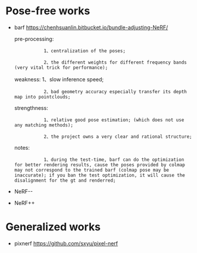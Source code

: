 # Pose-free works
+ barf https://chenhsuanlin.bitbucket.io/bundle-adjusting-NeRF/

  pre-processing: 
  
                 1、centralization of the poses;
  
                 2、the different weights for different frequency bands (very vital trick for performance);

  weakness: 
                 1、slow inference speed;
                 
                 2、bad geometry accuracy especially transfer its depth map into pointclouds;
  
  strengthness:
  
                 1、relative good pose estimation; (which does not use any matching methods);
                 
                 2、the project owns a very clear and rational structure;
                 
  notes:
  
                 1、during the test-time, barf can do the optimization for better rendering results, cause the poses provided by colmap may not correspond to the trained barf (colmap pose may be inaccurate); if you ban the test optimization, it will cause the disalignment for the gt and renderred;
                 
+ NeRF--
+ NeRF++

# Generalized works

+ pixnerf https://github.com/sxyu/pixel-nerf

